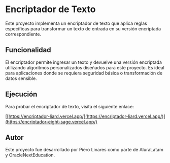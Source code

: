 # Encriptador de Texto

Este proyecto implementa un encriptador de texto que aplica reglas específicas para transformar un texto de entrada en su versión encriptada correspondiente.

## Funcionalidad

El encriptador permite ingresar un texto y devuelve una versión encriptada utilizando algoritmos personalizados diseñados para este proyecto. Es ideal para aplicaciones donde se requiera seguridad básica o transformación de datos sensible.

## Ejecución

Para probar el encriptador de texto, visita el siguiente enlace:

[[https://encriptador-liard.vercel.app/](https://encriptador-liard.vercel.app/)](https://encriptador-eight-sage.vercel.app/)

## Autor

Este proyecto fue desarrollado por Piero Linares como parte de AluraLatam y OracleNextEducation.

